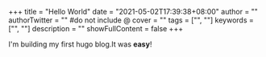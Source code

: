 +++
title = "Hello World"
date = "2021-05-02T17:39:38+08:00"
author = ""
authorTwitter = "" #do not include @
cover = ""
tags = ["", ""]
keywords = ["", ""]
description = ""
showFullContent = false
+++

I'm building my first hugo blog.It was **easy**!
